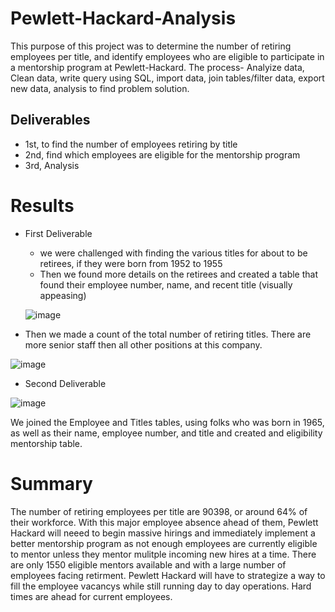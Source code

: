 # Pewlett-Hackard-Analysis

This purpose of this project was to determine the number of retiring employees per title, and identify employees who are eligible to participate in a mentorship program at Pewlett-Hackard. The process- Analyize data, Clean data, write query using SQL, import data, join tables/filter data, export new data, analysis to find problem solution. 

## Deliverables
* 1st, to find the number of employees retiring by title
* 2nd, find which employees are eligible for the mentorship program
* 3rd, Analysis

# Results

* First Deliverable
  * we were challenged with finding the various titles for about to be retirees, if they were born from 1952 to 1955
  * Then we found more details on the retirees and created a table that found their employee number, name, and recent title (visually appeasing)
  
  ![image](https://user-images.githubusercontent.com/86068655/145681189-6967387b-bcbc-4865-a6c1-f06f02b41aa2.png)  
 
 * Then we made a count of the total number of retiring titles. There are more senior staff then all other positions at this company. 
 
![image](https://user-images.githubusercontent.com/86068655/145681138-a58c13c5-d3a7-4302-90bd-6b4f8b17d310.png)



* Second Deliverable

![image](https://user-images.githubusercontent.com/86068655/145681122-ae97b7a1-59aa-4cc5-b5e2-d11ce99f0271.png)

We joined the Employee and Titles tables, using folks who was born in 1965, as well as their name, employee number, and title and created and eligibility       mentorship table.


# Summary
 The number of retiring employees per title are 90398, or around 64% of their workforce. With this major employee absence ahead of them, Pewlett Hackard will neeed to begin massive hirings and immediately implement a better mentorship program as not enough employees are currently eligible to mentor unless they mentor mulitple incoming new hires at a time. There are only 1550 eligible mentors available and with a large number of employees facing retirment. Pewlett Hackard will have to strategize a way to fill the employee vacancys while still running day to day operations. Hard times are ahead for current employees.
